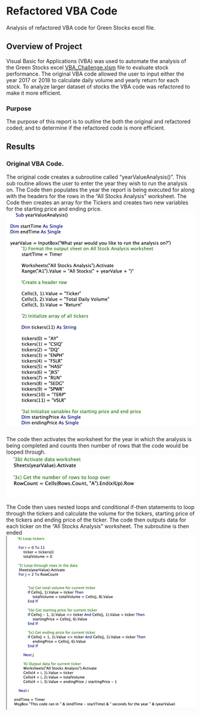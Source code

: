 # Refactored VBA Code 

Analysis of refactored VBA code for Green Stocks excel file. 

## Overview of Project 

Visual Basic for Applications (VBA) was used to automate the analysis of the Green Stocks excel [VBA_Challenge.xlsm]( https://github.com/AjaniBenoit/Refactored-VBA-Code/blob/main/VBA_Challenge.xlsm) file to evaluate stock performance. The original VBA code allowed the user to input either the year 2017 or 2018 to calculate daily volume and yearly return for each stock.  To analyze larger dataset of stocks the VBA code was refactored to make it more efficient. 

### Purpose 

The purpose of this report is to outline the both the original and refactored coded; and to determine if the refactored code is more efficient. 

## Results 

### Original VBA Code.

The original code creates a subroutine called “yearValueAnalysis()”. This sub routine allows the user to enter the year they wish to run the analysis on. The Code then populates the year the report is being executed for along with the headers for the rows in the “All Stocks Analysis” worksheet. The Code then creates an array for the Tickers and creates two new variables for the starting price and ending price. ![Original_VBA_CODE_1.png]( https://github.com/AjaniBenoit/Refactored-VBA-Code/blob/main/Original_VBA_CODE_1.png)

The code then activates the worksheet for the year in which the analysis is being completed and counts then number of rows that the code would be looped through. ![Original_VBA_CODE_2.png]( https://github.com/AjaniBenoit/Refactored-VBA-Code/blob/main/Original_VBA_CODE_2.png) 

The Code then uses nested loops and conditional if-then statements to loop through the tickers and calculate the volume for the tickers, starting price of the tickers and ending price of the ticker. The code then outputs data for each ticker on the “All Stocks Analysis” worksheet. The subroutine is then ended
![Original_VBA_CODE_3.png]( https://github.com/AjaniBenoit/Refactored-VBA-Code/blob/main/Original_VBA_CODE_3.png)

